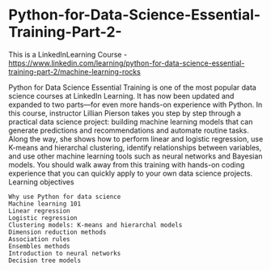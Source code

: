 # Python-for-Data-Science-Essential-Training-Part-2-
This is a LinkedInLearning Course - https://www.linkedin.com/learning/python-for-data-science-essential-training-part-2/machine-learning-rocks

Python for Data Science Essential Training is one of the most popular data science courses at LinkedIn Learning. It has now been updated and expanded to two parts—for even more hands-on experience with Python. In this course, instructor Lillian Pierson takes you step by step through a practical data science project: building machine learning models that can generate predictions and recommendations and automate routine tasks. Along the way, she shows how to perform linear and logistic regression, use K-means and hierarchal clustering, identify relationships between variables, and use other machine learning tools such as neural networks and Bayesian models. You should walk away from this training with hands-on coding experience that you can quickly apply to your own data science projects.
Learning objectives

    Why use Python for data science
    Machine learning 101
    Linear regression
    Logistic regression
    Clustering models: K-means and hierarchal models
    Dimension reduction methods
    Association rules
    Ensembles methods
    Introduction to neural networks
    Decision tree models


